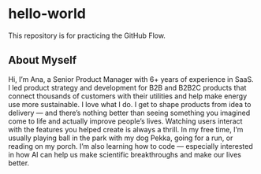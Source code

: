 # hello-world
This repository is for practicing the GitHub Flow.
## About Myself
Hi, I’m Ana, a Senior Product Manager with 6+ years of experience in SaaS.
I led product strategy and development for B2B and B2B2C products that connect thousands of customers with their utilities and help make energy use more sustainable.
I love what I do. I get to shape products from idea to delivery — and there’s nothing better than seeing something you imagined come to life and actually improve people’s lives. Watching users interact with the features you helped create is always a thrill.
In my free time, I’m usually playing ball in the park with my dog Pekka, going for a run, or reading on my porch. I’m also learning how to code — especially interested in how AI can help us make scientific breakthroughs and make our lives better.

